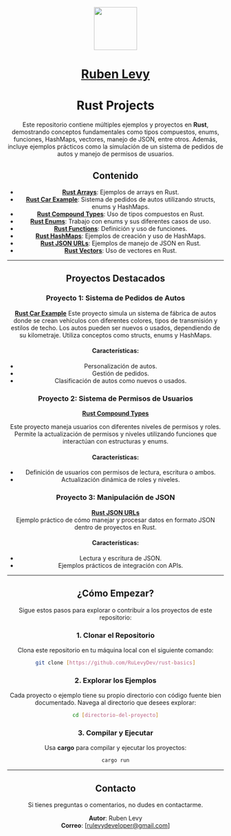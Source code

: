 <div align="center">
<!-- Title: -->
<img src="https://upload.wikimedia.org/wikipedia/commons/thumb/d/d5/Rust_programming_language_black_logo.svg/1024px-Rust_programming_language_black_logo.svg.png" width="100" height="100">
<h1><a href="https://github.com/RuLevyDev
/">Ruben Levy
</a></h1>
   

# Rust Projects

Este repositorio contiene múltiples ejemplos y proyectos en **Rust**, demostrando conceptos fundamentales como tipos compuestos, enums, funciones, HashMaps, vectores, manejo de JSON, entre otros. Además, incluye ejemplos prácticos como la simulación de un sistema de pedidos de autos y manejo de permisos de usuarios.

## Contenido

- **[Rust Arrays](rust-array)**: Ejemplos de arrays en Rust.
- **[Rust Car Example](rust-car-example)**: Sistema de pedidos de autos utilizando structs, enums y HashMaps.
- **[Rust Compound Types](rust-compound-types)**: Uso de tipos compuestos en Rust.
- **[Rust Enums](rust-enums)**: Trabajo con enums y sus diferentes casos de uso.
- **[Rust Functions](rust-functions)**: Definición y uso de funciones.
- **[Rust HashMaps](rust-hashmaps)**: Ejemplos de creación y uso de HashMaps.
- **[Rust JSON URLs](rust-json-urls)**: Ejemplos de manejo de JSON en Rust.
- **[Rust Vectors](rust-vects)**: Uso de vectores en Rust.

---

## Proyectos Destacados

### Proyecto 1: **Sistema de Pedidos de Autos**
**[Rust Car Example](rust-car-example)**
Este proyecto simula un sistema de fábrica de autos donde se crean vehículos con diferentes colores, tipos de transmisión y estilos de techo. Los autos pueden ser nuevos o usados, dependiendo de su kilometraje. Utiliza conceptos como structs, enums y HashMaps.  

#### Características:
- Personalización de autos.
- Gestión de pedidos.
- Clasificación de autos como nuevos o usados.

### Proyecto 2: **Sistema de Permisos de Usuarios**
**[Rust Compound Types](rust-compound-types)**

Este proyecto maneja usuarios con diferentes niveles de permisos y roles. Permite la actualización de permisos y niveles utilizando funciones que interactúan con estructuras y enums.

#### Características:
- Definición de usuarios con permisos de lectura, escritura o ambos.
- Actualización dinámica de roles y niveles.

### Proyecto 3: **Manipulación de JSON**
**[Rust JSON URLs](rust-json-urls)**  
Ejemplo práctico de cómo manejar y procesar datos en formato JSON dentro de proyectos en Rust.

#### Características:
- Lectura y escritura de JSON.
- Ejemplos prácticos de integración con APIs.

---

## ¿Cómo Empezar?

Sigue estos pasos para explorar o contribuir a los proyectos de este repositorio:

### 1. Clonar el Repositorio
Clona este repositorio en tu máquina local con el siguiente comando:
```bash
git clone [https://github.com/RuLevyDev/rust-basics]
```

### 2. Explorar los Ejemplos
Cada proyecto o ejemplo tiene su propio directorio con código fuente bien documentado. Navega al directorio que desees explorar:
```bash
cd [directorio-del-proyecto]
```

### 3. Compilar y Ejecutar
Usa **cargo** para compilar y ejecutar los proyectos:
```bash
cargo run
```

---

## Contacto

Si tienes preguntas o comentarios, no dudes en contactarme.

**Autor**: Ruben Levy  
**Correo**: [rulevydeveloper@gmail.com]  

